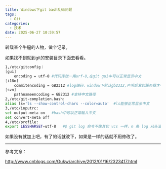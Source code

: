 ```yaml
---
title: Windows下git bash乱码问题
tags:
  - Git
categories:
  - 技术
date: 2025-06-27 10:59:57
---
```


转载某个牛逼的人物，做个记录，

如果找不到就到git的安装目录下面去看看。

```bash
1,/etc/gitconfig：
[gui]
    encoding = utf-8 #代码库统一用urf-8,在git gui中可以正常显示中文
[i18n]
    commitencoding = GB2312 #log编码，window下默认gb2312,声明后发到服务器才不会乱码
[svn]
    pathnameencoding = GB2312 #支持中文路径
2,/etc/git-completion.bash:
alias ls='ls --show-control-chars --color=auto'  #ls能够正常显示中文
3,/etc/inputrc:
set output-meta on   #bash中可以正常输入中文
set convert-meta off
4,/etc/profile:
export LESSHARSET=utf-8   #$ git log 命令不像其它 vcs 一样，n 条 log 从头滚到底，它会恰当地停在第一页，按 space 键再往后翻页。这是通过将 log 送给 less 处理实现的。以上即是设置 less 的字符编码，使得 $ git log 可以正常显示中文。
```

如果没有就加上吧，有了的话就改下，如果是一样的话就不用修改了。

---

参考文章：

http://www.cnblogs.com/Gukw/archive/2012/01/16/2323417.html


